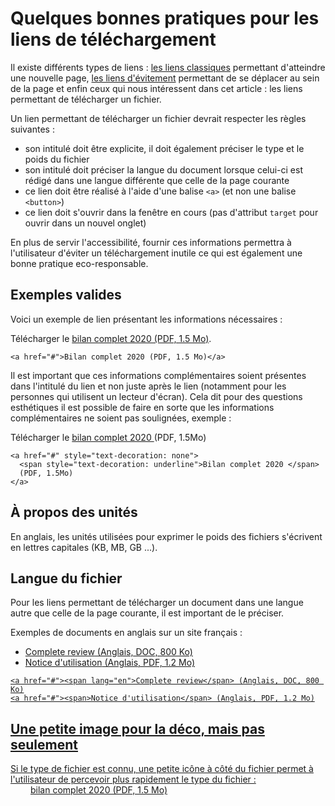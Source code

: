 # Quelques bonnes pratiques pour les liens de téléchargement
<script>$(document).ready(function () {
    setBreadcrumb([
      {"label":"Articles techniques", "url":"techniques.html"},
      {"label":"Quelques bonnes pratiques pour les liens de téléchargement"}
    ]);    
});</script>

Il existe différents types de liens : [les liens classiques](./inc-dev-intitules-hors-contexte.html) permettant d'atteindre une nouvelle page, [les liens d'évitement](./skiplinks.html) permettant de se déplacer au sein de la page et enfin ceux qui nous intéressent dans cet article : les liens permettant de télécharger un fichier.

Un lien permettant de télécharger un fichier devrait respecter les règles suivantes :
- son intitulé doit être explicite, il doit également préciser le type et le poids du fichier
- son intitulé doit préciser la langue du document lorsque celui-ci est rédigé dans une langue différente que celle de la page courante
- ce lien doit être réalisé à l'aide d'une balise `<a>` (et non une balise `<button>`)
- ce lien doit s'ouvrir dans la fenêtre en cours (pas d'attribut `target` pour ouvrir dans un nouvel onglet)

En plus de servir l'accessibilité, fournir ces informations permettra à l'utilisateur d'éviter un téléchargement inutile ce qui est également une bonne pratique eco-responsable.  

<h2>Exemples valides</h2>

Voici un exemple de lien présentant les informations nécessaires :  
  
Télécharger le <a href="#">bilan complet 2020 (PDF, 1.5 Mo)</a>.

<pre><code class="html">&lt;a href="#"&gt;Bilan complet 2020 (PDF, 1.5 Mo)&lt;/a&gt;</code></pre>

Il est important que ces informations complémentaires soient présentes dans l'intitulé du lien et non juste après le lien (notamment pour les personnes qui utilisent un lecteur d'écran). Cela dit pour des questions esthétiques il est possible de faire en sorte que les informations complémentaires ne soient pas soulignées, exemple :  
  
Télécharger le <a href="#" style="text-decoration: none"><span style="text-decoration: underline">bilan complet 2020 </span>(PDF, 1.5Mo)</a>

<pre><code class="html">&lt;a href="#" style="text-decoration: none"&gt;
  &lt;span style="text-decoration: underline"&gt;Bilan complet 2020 &lt;/span&gt;
  (PDF, 1.5Mo)
&lt;/a&gt;</code></pre>

<h2>À propos des unités</h2>

En anglais, les unités utilisées pour exprimer le poids des fichiers s'écrivent en lettres capitales (KB, MB, GB ...).

<h2>Langue du fichier</h2>

Pour les liens permettant de télécharger un document dans une langue autre que celle de la page courante, il est important de le préciser.  

Exemples de documents en anglais sur un site français :  
- <a href="#"><span lang="en">Complete review</span> (Anglais, DOC, 800 Ko)
- <a href="#"><span>Notice d'utilisation</span> (Anglais, PDF, 1.2 Mo)

<pre><code class="html">&lt;a href="#"&gt;&lt;span lang="en"&gt;Complete review&lt;/span&gt; (Anglais, DOC, 800 Ko)
&lt;a href="#"&gt;&lt;span&gt;Notice d'utilisation&lt;/span&gt; (Anglais, PDF, 1.2 Mo)</code></pre>

<h2>Une petite image pour la déco, mais pas seulement</h2>

Si le type de fichier est connu, une petite icône à côté du fichier permet à l'utilisateur de percevoir plus rapidement le type du fichier :  
<a style="background-image: url(./images/pdf-icon.svg); background-size: contain; background-repeat: no-repeat; padding-left: 2rem;" href="#">bilan complet 2020 (PDF, 1.5 Mo)</a>

  
&nbsp;
<!--  This file is part of a11y-guidelines | Our vision of mobile & web accessibility guidelines and best practices, with valid/invalid examples.
 Copyright (C) 2016  Orange SA
 See the Creative Commons Legal Code Attribution-ShareAlike 3.0 Unported License for more details (LICENSE file). -->